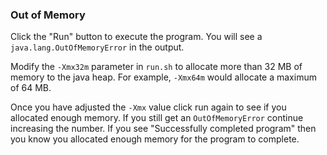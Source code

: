 ### Out of Memory

Click the "Run" button to execute the program. You will see a `java.lang.OutOfMemoryError` in the output. 

Modify the `-Xmx32m` parameter in `run.sh` to allocate more than 32 MB of memory to the java heap. For example, `-Xmx64m` would allocate a maximum of 64 MB.

Once you have adjusted the `-Xmx` value click run again to see if you allocated enough memory. If you still get an `OutOfMemoryError` continue increasing the number. If you see "Successfully completed program" then you know you allocated enough memory for the program to complete. 

